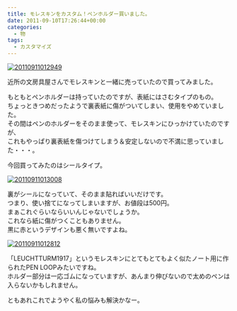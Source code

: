 ```yaml
---
title: モレスキンをカスタム！ペンホルダー買いました。
date: 2011-09-10T17:26:44+00:00
categories:
  - 物
tags:
  - カスタマイズ
---
```

<a href="https://www.flickr.com/photos/41082249@N07/6133561826/" title="20110911012949" rel="lightbox" class="lightview"><img src="https://farm7.static.flickr.com/6195/6133561826_fb89efed62.jpg" alt="20110911012949" class="alignnone" /></a>

近所の文房具屋さんでモレスキンと一緒に売っていたので買ってみました。

<!--more-->

もともとペンホルダーは持っていたのですが、表紙にはさむタイプのもの。  
ちょっときつめだったようで裏表紙に傷がついてしまい、使用をやめていました。  
その間はペンのホルダーをそのまま使って、モレスキンにひっかけていたのですが、  
これもやっぱり裏表紙を傷つけてしまう＆安定しないので不満に思っていました・・・。

今回買ってみたのはシールタイプ。

<a href="http://www.flickr.com/photos/41082249@N07/6133562558/" title="20110911013008" rel="lightbox" class="lightview"><img src="https://farm7.static.flickr.com/6081/6133562558_fc0bc1e9da.jpg" alt="20110911013008" class="alignnone" /></a>

裏がシールになっていて、そのまま貼ればいいだけです。  
つまり、使い捨てになってしまいますが、お値段は500円。  
まぁこれぐらいならいいんじゃないでしょうか。  
これなら紙に傷がつくこともありません。  
黒に赤というデザインも悪く無いですよね。

<a href="http://www.flickr.com/photos/41082249@N07/6133560968/" title="20110911012812" rel="lightbox" class="lightview"><img src="https://farm7.static.flickr.com/6078/6133560968_fd300986b6.jpg" alt="20110911012812" class="alignnone" /></a>

「LEUCHTTURM1917」というモレスキンにとてもとてもよく似たノート用に作られたPEN LOOPみたいですね。  
ホルダー部分は一応ゴムになっていますが、あんまり伸びないので太めのペンは入らないかもしれません。

ともあれこれでようやく私の悩みも解決かなー。
